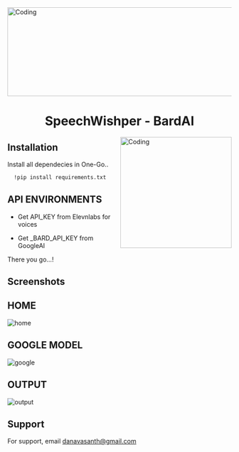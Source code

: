 <img align="top" height = 200 alt="Coding" width="900" src="https://media.giphy.com/media/5mYcsVrgxtxt7QUc55/giphy.gif">

<h1 align="center">SpeechWishper - BardAI </h1>

<img align="right" alt="Coding" width="250" src="https://media.giphy.com/media/5NPhdqmyRxn8I/giphy.gif">

## Installation

Install all dependecies in One-Go..

```bash
  !pip install requirements.txt
```
    
## API ENVIRONMENTS

- Get API_KEY from Elevnlabs for voices

- Get _BARD_API_KEY from GoogleAI 

There you go...!


## Screenshots

## HOME

![home](https://github.com/dhanavasanth/SpeechWishper/assets/117557948/3a09b189-5c2b-446c-8829-da5b782eb025)

## GOOGLE MODEL

![google](https://github.com/dhanavasanth/SpeechWishper/assets/117557948/7884c531-9b7a-46fa-a458-e9ef55f445f7)

## OUTPUT

![output](https://github.com/dhanavasanth/SpeechWishper/assets/117557948/c37af120-416f-4ff6-8b0d-6b18eb9a0c35)

## Support

For support, email danavasanth@gmail.com 





